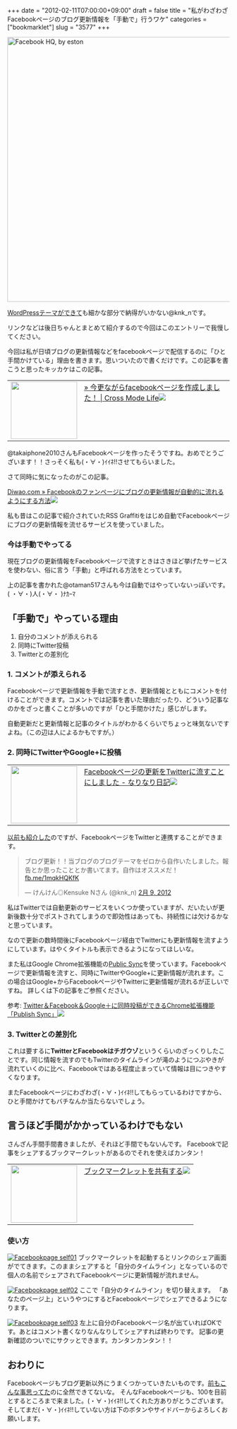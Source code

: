 +++
date = "2012-02-11T07:00:00+09:00"
draft = false
title = "私がわざわざFacebookページのブログ更新情報を「手動で」行うワケ"
categories = ["bookmarklet"]
slug = "3577"
+++

<a href="http://www.flickr.com/photos/33863004@N00/2390914273/" title="Facebook HQ, by eston by marcopako , on Flickr" target="_blank"><img class="flickr_photo" src="http://farm3.static.flickr.com/2315/2390914273_9b1ee4ee61_z.jpg" alt="Facebook HQ, by eston" width="600px"/></a>

<a href="http://knk-n.com/2012/02/09/making_myblogtheme/" target="_blank">WordPressテーマができて</a>も細かな部分で納得がいかない@knk_nです。

リンクなどは後日ちゃんとまとめて紹介するので今回はこのエントリーで我慢してください。

今回は私が日頃ブログの更新情報などをfacebookページで配信するのに「ひと手間かけている」理由を書きます。思いついたので書くだけです。<!--more-->この記事を書こうと思ったキッカケはこの記事。

<table width="100%"><td valign="top" width="150"><a href="http://crossmodelife.com/2012/02/09/1179/" target="_blank"><img border="0" src="http://capture.heartrails.com/150x130/shadow?http://crossmodelife.com/2012/02/09/1179/"  width="150" height="130" /></a></td><td valign="top"><a  href="http://crossmodelife.com/2012/02/09/1179/" target="_blank">» 今更ながらfacebookページを作成しました！ | Cross Mode Life</a><a href="http://b.hatena.ne.jp/entry/http://crossmodelife.com/2012/02/09/1179/" target="_blank"><img border="0" src="http://b.hatena.ne.jp/entry/image/large/http://crossmodelife.com/2012/02/09/1179/" /></a></td></table>

@takaiphone2010さんもFacebookページを作ったそうですね。おめでとうございます！！さっそく私も(・∀・)ｲｲﾈ!!させてもらいました。

さて同時に気になったのがこの記事。

<a href="http://diwao.com/ds-labo/2011/01/RSS-Graffiti.html" target="_blank">Diwao.com » Facebookのファンページにブログの更新情報が自動的に流れるようにする方法</a><a href="http://b.hatena.ne.jp/entry/http://diwao.com/ds-labo/2011/01/RSS-Graffiti.html" target="_blank"><img border="0" src="http://b.hatena.ne.jp/entry/image/large/http://diwao.com/ds-labo/2011/01/RSS-Graffiti.html" /></a>

私も昔はこの記事で紹介されていたRSS Graffitiをはじめ自動でFacebookページにブログの更新情報を流せるサービスを使っていました。

<h3>今は手動でやってる</h3>
現在ブログの更新情報をFacebookページで流すときはさきほど挙げたサービスを使わない、俗に言う「手動」と呼ばれる方法をとっています。

上の記事を書かれた@otaman517さんも今は自動ではやっていないっぽいです。( ・∀・)人(・∀・ )ﾅｶｰﾏ

<h2>「手動で」やっている理由</h2>
<ol>
<li>自分のコメントが添えられる</li>
<li>同時にTwitter投稿</li>
<li>Twitterとの差別化</li>
</ol>
<h3>1. コメントが添えられる</h3>
Facebookページで更新情報を手動で流すとき、更新情報とともにコメントを付けることができます。コメントでは記事を書いた理由だったり、どういう記事なのかをざっと書くことが多いのですが「ひと手間かけた」感じがします。

自動更新だと更新情報と記事のタイトルがわかるくらいでちょっと味気ないですよね。（この辺は人によるかもですが。）

<h3>2. 同時にTwitterやGoogle+に投稿</h3>
<table width="100%"><td valign="top" width="150"><a href="http://d.hatena.ne.jp/narinarissu/20110926/1317005565" target="_blank"><img border="0" src="http://capture.heartrails.com/150x130/shadow?http://d.hatena.ne.jp/narinarissu/20110926/1317005565"  width="150" height="130" /></a></td><td valign="top"><a  href="http://d.hatena.ne.jp/narinarissu/20110926/1317005565" target="_blank">Facebookページの更新をTwitterに流すことにしました - なりなり日記</a><a href="http://b.hatena.ne.jp/entry/http://d.hatena.ne.jp/narinarissu/20110926/1317005565" target="_blank"><img border="0" src="http://b.hatena.ne.jp/entry/image/large/http://d.hatena.ne.jp/narinarissu/20110926/1317005565" /></a></td></table>
<a href="http://knk-n.com/2011/09/28/facebook-page_howto/" target="_blank">以前も紹介した</a>のですが、FacebookページをTwitterと連携することができます。

<blockquote class="twitter-tweet tw-align-center" lang="ja"><p>ブログ更新！！当ブログのブログテーマをゼロから自作いたしました。報告とか思ったこととか書いてます。自作はオススメだ！ <a href="http://t.co/HdBxcO9E" title="http://fb.me/1mqkHQKfK">fb.me/1mqkHQKfK</a></p>&mdash; けんけん◎Kensuke Nさん (@knk_n) <a href="https://twitter.com/knk_n/status/167522776633192448" data-datetime="2012-02-09T08:18:37+00:00">2月 9, 2012</a></blockquote>
<script src="//platform.twitter.com/widgets.js" charset="utf-8"></script>

私はTwitterでは自動更新のサービスをいくつか使っていますが、だいたいが更新後数十分でポストされてしまうので即効性はあっても、持続性には欠けるかなと思っています。

なので更新の数時間後にFacebookページ経由でTwitterにも更新情報を流すようにしています。はやくタイトルも表示できるようになってほしいな。

また私はGoogle Chrome拡張機能の<a href="https://chrome.google.com/webstore/detail/aamklbolfkledofgpbdllkangemkfdnb?hl=ja" target="_blank">Public Sync</a>を使っています。Facebookページで更新情報を流すと、同時にTwitterやGoogle+に更新情報が流れます。この場合はGoogle+からFacebookページやTwitterに更新情報が流れるが正しいですね。
詳しくは下の記事をご参照ください。

<p>参考: <a href="http://knk-n.com/2011/10/31/publish-sync/" target="_blank">Twitter＆Facebook＆Google＋に同時投稿ができるChrome拡張機能「Publish Sync」</a><a href="http://b.hatena.ne.jp/entry/http://knk-n.com/2011/10/31/publish-sync/" target="_blank"><img border="0" src="http://b.hatena.ne.jp/entry/image/large/http://knk-n.com/2011/10/31/publish-sync/" /></a>
</p>


<h3>3. Twitterとの差別化</h3>
これは要するに<strong>TwitterとFacebookはチガウゾ</strong>というくらいのざっくりしたことです。同じ情報を流すのでもTwitterのタイムラインが滝のようにつぶやきが流れていくのに比べ、Facebookではある程度止まっていて情報は目につきやすくなります。

またFacebookページにわざわざ(・∀・)ｲｲﾈ!!してもらっているわけですから、ひと手間かけてもバチなんか当たらないでしょう。

<h2>言うほど手間がかかっているわけでもない</h2>
さんざん手間手間書きましたが、それほど手間でもないんです。
Facebookで記事をシェアするブックマークレットがあるのでそれを使えばカンタン！

<table width="100%"><td valign="top" width="150"><a href="http://www.facebook.com/share_options.php" target="_blank"><img border="0" src="http://capture.heartrails.com/150x130/shadow?http://www.facebook.com/share_options.php"  width="150" height="130" /></a></td><td valign="top"><a  href="http://www.facebook.com/share_options.php" target="_blank">ブックマークレットを共有する</a><a href="http://b.hatena.ne.jp/entry/http://www.facebook.com/share_options.php" target="_blank"><img border="0" src="http://b.hatena.ne.jp/entry/image/large/http://www.facebook.com/share_options.php" /></a></td></table>

<h3>使い方</h3>
<a href="http://knk-n.com/wp-content/uploads/2012/02/making_myblogtheme04facebookpage_self01.jpg" title="Facebookpage self01"><img src="http://knk-n.com/wp-content/uploads/2012/02/making_myblogtheme04facebookpage_self01.jpg" alt="Facebookpage self01" title="facebookpage_self01.jpg" /></a>
ブックマークレットを起動するとリンクのシェア画面がでてきます。このままシェアすると「自分のタイムライン」となっているので個人の名前でシェアされてFacebookページに更新情報が流れません。


<a href="http://knk-n.com/wp-content/uploads/2012/02/facebookpage_self02.jpg" title="Facebookpage self02"><img src="http://knk-n.com/wp-content/uploads/2012/02/facebookpage_self02.jpg" alt="Facebookpage self02" title="facebookpage_self02.jpg" /></a>
ここで「自分のタイムライン」を切り替えます。
「あなたのページ上」というやつにするとFacebookページでシェアできるようになります。

<a href="http://knk-n.com/wp-content/uploads/2012/02/facebookpage_self03.png" title="Facebookpage self03"><img src="http://knk-n.com/wp-content/uploads/2012/02/facebookpage_self03.png" alt="Facebookpage self03" title="facebookpage_self03.png" /></a>
左上に自分のFacebookページ名が出ていればOKです。あとはコメント書くなりなんなりしてシェアすれば終わりです。
記事の更新確認のついでにサクッとできます。カンタンカンタン！！

<h2>おわりに</h2>
Facebookページもブログ更新以外にうまくつかっていきたいものです。<a href="http://knk-n.com/2011/09/28/facebook-page_howto/" target="_blank">前もこんな事思ってた</a>のに全然できてないな。
そんなFacebookページも、100を目前とするところまで来ました。(・∀・)ｲｲﾈ!!してくれた方ありがとうございます。そしてまだ(・∀・)ｲｲﾈ!!していない方は下のボタンやサイドバーからよろしくお願いします。
